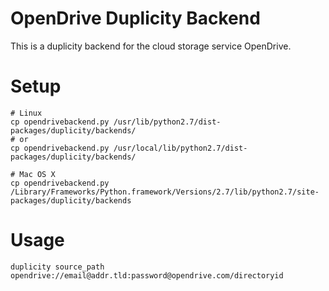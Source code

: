 # OpenDrive Duplicity Backend

This is a duplicity backend for the cloud storage service OpenDrive.

# Setup

```
# Linux
cp opendrivebackend.py /usr/lib/python2.7/dist-packages/duplicity/backends/
# or
cp opendrivebackend.py /usr/local/lib/python2.7/dist-packages/duplicity/backends/

# Mac OS X
cp opendrivebackend.py /Library/Frameworks/Python.framework/Versions/2.7/lib/python2.7/site-packages/duplicity/backends
```

# Usage
```
duplicity source_path opendrive://email@addr.tld:password@opendrive.com/directoryid
```
